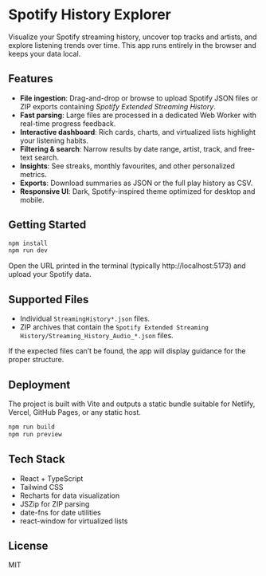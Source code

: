# Spotify History Explorer

Visualize your Spotify streaming history, uncover top tracks and artists, and explore listening trends over time. This app runs entirely in the browser and keeps your data local.

## Features

- **File ingestion**: Drag-and-drop or browse to upload Spotify JSON files or ZIP exports containing *Spotify Extended Streaming History*.
- **Fast parsing**: Large files are processed in a dedicated Web Worker with real-time progress feedback.
- **Interactive dashboard**: Rich cards, charts, and virtualized lists highlight your listening habits.
- **Filtering & search**: Narrow results by date range, artist, track, and free-text search.
- **Insights**: See streaks, monthly favourites, and other personalized metrics.
- **Exports**: Download summaries as JSON or the full play history as CSV.
- **Responsive UI**: Dark, Spotify-inspired theme optimized for desktop and mobile.

## Getting Started

```bash
npm install
npm run dev
```

Open the URL printed in the terminal (typically http://localhost:5173) and upload your Spotify data.

## Supported Files

- Individual `StreamingHistory*.json` files.
- ZIP archives that contain the `Spotify Extended Streaming History/Streaming_History_Audio_*.json` files.

If the expected files can’t be found, the app will display guidance for the proper structure.

## Deployment

The project is built with Vite and outputs a static bundle suitable for Netlify, Vercel, GitHub Pages, or any static host.

```bash
npm run build
npm run preview
```

## Tech Stack

- React + TypeScript
- Tailwind CSS
- Recharts for data visualization
- JSZip for ZIP parsing
- date-fns for date utilities
- react-window for virtualized lists

## License

MIT

